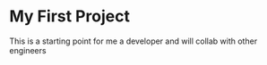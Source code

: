 # My First Project

This is a starting point for me a developer and will collab with other engineers